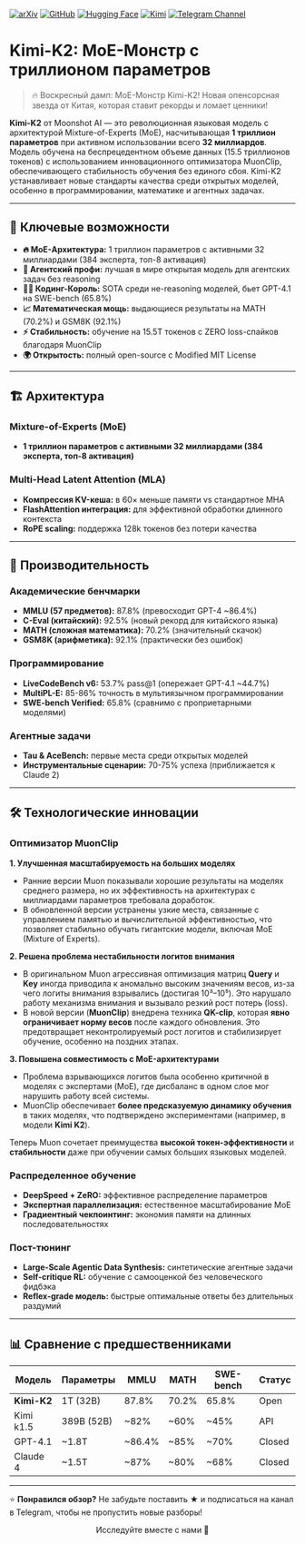 [![arXiv](https://img.shields.io/badge/arXiv-2506.01928-b31b1b.svg)](https://arxiv.org/abs/2506.06105)
[![GitHub](https://img.shields.io/badge/GitHub-kimi-k2-black?logo=github)](https://github.com/MoonshotAI/Kimi-K2)
[![Hugging Face](https://img.shields.io/badge/%F0%9F%A4%97%20Hugging%20Face-Models-yellow)](https://huggingface.co/collections/moonshotai/kimi-k2-6871243b990f2af5ba60617d)
[![Kimi](https://img.shields.io/badge/Kimi-K2-purple)](https://www.kimi.com/)
[![Telegram Channel](https://img.shields.io/badge/Telegram-TheWeeklyBrief-blue)](https://t.me/TheWeeklyBrief)

# Kimi-K2: MoE-Монстр с триллионом параметров

> 🔥 Воскресный дамп: MoE-Монстр Kimi-K2! Новая опенсорсная звезда от Китая, которая ставит рекорды и ломает ценники!

**Kimi-K2** от Moonshot AI — это революционная языковая модель с архитектурой Mixture-of-Experts (MoE), насчитывающая **1 триллион параметров** при активном использовании всего **32 миллиардов**. Модель обучена на беспрецедентном объеме данных (15.5 триллионов токенов) с использованием инновационного оптимизатора MuonClip, обеспечивающего стабильность обучения без единого сбоя. Kimi-K2 устанавливает новые стандарты качества среди открытых моделей, особенно в программировании, математике и агентных задачах.

---

## 🌟 Ключевые возможности

* **🔥 MoE-Архитектура:** 1 триллион параметров с активными 32 миллиардами (384 эксперта, топ-8 активация)
* **🤖 Агентский профи:** лучшая в мире открытая модель для агентских задач без reasoning
* **👨‍💻 Кодинг-Король:** SOTA среди не-reasoning моделей, бьет GPT-4.1 на SWE-bench (65.8%)
* **📈 Математическая мощь:** выдающиеся результаты на MATH (70.2%) и GSM8K (92.1%)
* **⚡ Стабильность:** обучение на 15.5T токенов с ZERO loss-спайков благодаря MuonClip
* **🌍 Открытость:** полный open-source с Modified MIT License

---

## 🏗️ Архитектура

### Mixture-of-Experts (MoE)

* **1 триллион параметров с активными 32 миллиардами (384 эксперта, топ-8 активация)**

### Multi-Head Latent Attention (MLA)
* **Компрессия KV-кеша:** в 60× меньше памяти vs стандартное MHA
* **FlashAttention интеграция:** для эффективной обработки длинного контекста
* **RoPE scaling:** поддержка 128k токенов без потери качества

---

## 🚀 Производительность

### Академические бенчмарки
* **MMLU (57 предметов):** 87.8% (превосходит GPT-4 ~86.4%)
* **C-Eval (китайский):** 92.5% (новый рекорд для китайского языка)
* **MATH (сложная математика):** 70.2% (значительный скачок)
* **GSM8K (арифметика):** 92.1% (практически без ошибок)

### Программирование
* **LiveCodeBench v6:** 53.7% pass@1 (опережает GPT-4.1 ~44.7%)
* **MultiPL-E:** 85-86% точность в мультиязычном программировании
* **SWE-bench Verified:** 65.8% (сравнимо с проприетарными моделями)

### Агентные задачи
* **Tau & AceBench:** первые места среди открытых моделей
* **Инструментальные сценарии:** 70-75% успеха (приближается к Claude 2)

---

## 🛠️ Технологические инновации

### Оптимизатор MuonClip

**1. Улучшенная масштабируемость на больших моделях**  
- Ранние версии Muon показывали хорошие результаты на моделях среднего размера, но их эффективность на архитектурах с миллиардами параметров требовала доработок.  
- В обновленной версии устранены узкие места, связанные с управлением памятью и вычислительной эффективностью, что позволяет стабильно обучать гигантские модели, включая MoE (Mixture of Experts).  

**2. Решена проблема нестабильности логитов внимания**  
- В оригинальном Muon агрессивная оптимизация матриц **Query** и **Key** иногда приводила к аномально высоким значениям весов, из-за чего логиты внимания взрывались (достигая 10³–10⁵). Это нарушало работу механизма внимания и вызывало резкий рост потерь (loss).  
- В новой версии (**MuonClip**) внедрена техника **QK-clip**, которая **явно ограничивает норму весов** после каждого обновления. Это предотвращает неконтролируемый рост логитов и стабилизирует обучение, особенно на поздних этапах.  

**3. Повышена совместимость с MoE-архитектурами**  
- Проблема взрывающихся логитов была особенно критичной в моделях с экспертами (MoE), где дисбаланс в одном слое мог нарушить работу всей системы.  
- MuonClip обеспечивает **более предсказуемую динамику обучения** в таких моделях, что подтверждено экспериментами (например, в модели **Kimi K2**).  

Теперь Muon сочетает преимущества **высокой токен-эффективности** и **стабильности** даже при обучении самых больших языковых моделей.

### Распределенное обучение
* **DeepSpeed + ZeRO:** эффективное распределение параметров
* **Экспертная параллелизация:** естественное масштабирование MoE
* **Градиентный чекпоинтинг:** экономия памяти на длинных последовательностях

### Пост-тюнинг
* **Large-Scale Agentic Data Synthesis:** синтетические агентные задачи
* **Self-critique RL:** обучение с самооценкой без человеческого фидбэка
* **Reflex-grade модель:** быстрые оптимальные ответы без длительных раздумий

---

## 📊 Сравнение с предшественниками

| Модель | Параметры | MMLU | MATH | SWE-bench | Статус |
|--------|-----------|------|------|-----------|--------|
| **Kimi-K2** | 1T (32B) | 87.8% | 70.2% | 65.8% | Open |
| Kimi k1.5 | 389B (52B) | ~82% | ~60% | ~45% | API |
| GPT-4.1 | ~1.8T | ~86.4% | ~85% | ~70% | Closed |
| Claude 4 | ~1.5T | ~87% | ~80% | ~68% | Closed |

---

⭐ **Понравился обзор?**
Не забудьте поставить ★ и подписаться на канал в Telegram, чтобы не пропустить новые разборы!

<p align="center">Исследуйте вместе с нами 🚀</p> 